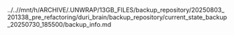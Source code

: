 ../..//mnt/h/ARCHIVE/.UNWRAP/13GB_FILES/backup_repository/20250803_201338_pre_refactoring/duri_brain/backup_repository/current_state_backup_20250730_185500/backup_info.md